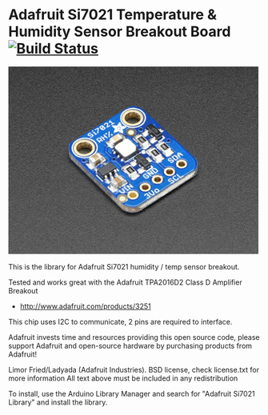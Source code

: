 # Adafruit Si7021 Temperature & Humidity Sensor Breakout Board  [![Build Status](https://travis-ci.com/adafruit/Adafruit_Si70215.svg?branch=master)](https://travis-ci.com/adafruit/Adafruit_Si7021)

<a href="https://www.adafruit.com/product/3251"><img src="assets/board.jpg?raw=true" width="500px"></a>

This is the library for Adafruit Si7021 humidity / temp sensor breakout.

Tested and works great with the Adafruit TPA2016D2 Class D Amplifier Breakout 
* http://www.adafruit.com/products/3251

This chip uses I2C to communicate, 2 pins are required to interface.

Adafruit invests time and resources providing this open source code, please support Adafruit and open-source hardware by purchasing products from Adafruit!

Limor Fried/Ladyada (Adafruit Industries).
BSD license, check license.txt for more information
All text above must be included in any redistribution

To install, use the Arduino Library Manager and search for "Adafruit Si7021 Library" and install the library.
